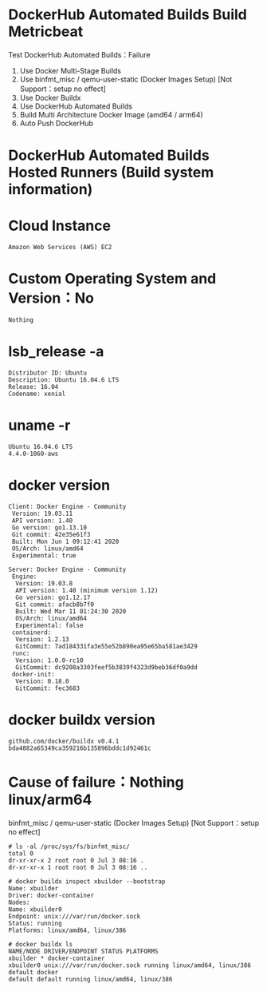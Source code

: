 # DockerHub Automated Builds Build Metricbeat
Test DockerHub Automated Builds：Failure
1. Use Docker Multi-Stage Builds  
2. Use binfmt_misc / qemu-user-static (Docker Images Setup) [Not Support：setup no effect]  
3. Use Docker Buildx  
4. Use DockerHub Automated Builds  
5. Build Multi Architecture Docker Image (amd64 / arm64)  
6. Auto Push DockerHub  

# DockerHub Automated Builds Hosted Runners (Build system information)
# Cloud Instance
    Amazon Web Services (AWS) EC2

# Custom Operating System and Version：No
    Nothing

# lsb_release -a
    Distributor ID: Ubuntu
    Description: Ubuntu 16.04.6 LTS
    Release: 16.04
    Codename: xenial

# uname -r
    Ubuntu 16.04.6 LTS
    4.4.0-1060-aws

# docker version
    Client: Docker Engine - Community
     Version: 19.03.11
     API version: 1.40
     Go version: go1.13.10
     Git commit: 42e35e61f3
     Built: Mon Jun 1 09:12:41 2020
     OS/Arch: linux/amd64
     Experimental: true

    Server: Docker Engine - Community
     Engine:
      Version: 19.03.8
      API version: 1.40 (minimum version 1.12)
      Go version: go1.12.17
      Git commit: afacb8b7f0
      Built: Wed Mar 11 01:24:30 2020
      OS/Arch: linux/amd64
      Experimental: false
     containerd:
      Version: 1.2.13
      GitCommit: 7ad184331fa3e55e52b890ea95e65ba581ae3429
     runc:
      Version: 1.0.0-rc10
      GitCommit: dc9208a3303feef5b3839f4323d9beb36df0a9dd
     docker-init:
      Version: 0.18.0
      GitCommit: fec3683

# docker buildx version
    github.com/docker/buildx v0.4.1 bda4882a65349ca359216b135896bddc1d92461c

# Cause of failure：Nothing linux/arm64
binfmt_misc / qemu-user-static (Docker Images Setup) [Not Support：setup no effect]  

    # ls -al /proc/sys/fs/binfmt_misc/
    total 0
    dr-xr-xr-x 2 root root 0 Jul 3 08:16 .
    dr-xr-xr-x 1 root root 0 Jul 3 08:16 ..

    # docker buildx inspect xbuilder --bootstrap
    Name: xbuilder
    Driver: docker-container
    Nodes:
    Name: xbuilder0
    Endpoint: unix:///var/run/docker.sock
    Status: running
    Platforms: linux/amd64, linux/386

    # docker buildx ls
    NAME/NODE DRIVER/ENDPOINT STATUS PLATFORMS
    xbuilder * docker-container
    xbuilder0 unix:///var/run/docker.sock running linux/amd64, linux/386
    default docker
    default default running linux/amd64, linux/386
